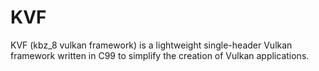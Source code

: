 # KVF

KVF (kbz_8 vulkan framework) is a lightweight single-header Vulkan framework written in C99 to simplify the creation of Vulkan applications.
